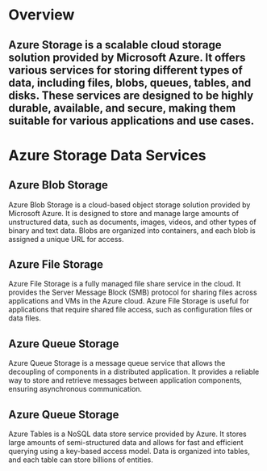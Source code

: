 # Overview

## Azure Storage is a scalable cloud storage solution provided by Microsoft Azure. It offers various services for storing different types of data, including files, blobs, queues, tables, and disks. These services are designed to be highly durable, available, and secure, making them suitable for various applications and use cases.

# Azure Storage Data Services

## Azure Blob Storage 
Azure Blob Storage is a cloud-based object storage solution provided by Microsoft Azure. It is designed to store and manage large amounts of unstructured data, such as documents, images, videos, and other types of binary and text data. Blobs are organized into containers, and each blob is assigned a unique URL for access.

## Azure File Storage 
Azure File Storage is a fully managed file share service in the cloud. It provides the Server Message Block (SMB) protocol for sharing files across applications and VMs in the Azure cloud. Azure File Storage is useful for applications that require shared file access, such as configuration files or data files.

## Azure Queue Storage 
Azure Queue Storage is a message queue service that allows the decoupling of components in a distributed application. It provides a reliable way to store and retrieve messages between application components, ensuring asynchronous communication.

## Azure Queue Storage
Azure Tables is a NoSQL data store service provided by Azure. It stores large amounts of semi-structured data and allows for fast and efficient querying using a key-based access model. Data is organized into tables, and each table can store billions of entities.

